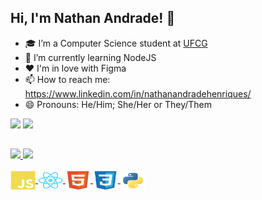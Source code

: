 ## Hi, I'm Nathan Andrade! 🦊

- 🎓 I’m a Computer Science student at <a href="https://portal.ufcg.edu.br/">UFCG</a></em>
- 🌱 I’m currently learning NodeJS
- ❤ I'm in love with Figma
- 📫 How to reach me: https://www.linkedin.com/in/nathanandradehenriques/
- 😄 Pronouns: He/Him; She/Her or They/Them 
  
<div align="left"> 
  <a href="mailto:nathan.henriques@ccc.ufcg.edu.br"><img src="https://img.shields.io/badge/-Gmail-%23333?style=for-the-badge&logo=gmail&logoColor=white" target="_blank"></a>
  <a href="https://www.linkedin.com/in/nathanandradehenriques/" target="_blank"><img src="https://img.shields.io/badge/-LinkedIn-%230077B5?style=for-the-badge&logo=linkedin&logoColor=white" target="_blank"></a> 
  
</div>

##
  
  <div align="left">
  <a href="https://github.com/Nathan4Andrade">
  <img height="180em" src="https://github-readme-stats.vercel.app/api?username=Nathan4Andrade&show_icons=true&theme=maroongold&include_all_commits=true&count_private=true"/>
  <img height="180em" src="https://github-readme-stats.vercel.app/api/top-langs/?username=Nathan4Andrade&layout=compact&langs_count=7&theme=maroongold"/>
</div>

<div align="left" style="display: inline_block"><br>
  <img align="center" alt="Nathan-Js" height="30" width="40" src="https://raw.githubusercontent.com/devicons/devicon/master/icons/javascript/javascript-plain.svg">
  <img align="center" alt="Nathan-React" height="30" width="40" src="https://raw.githubusercontent.com/devicons/devicon/master/icons/react/react-original.svg">
  <img align="center" alt="Nathan-HTML" height="30" width="40" src="https://raw.githubusercontent.com/devicons/devicon/master/icons/html5/html5-original.svg">
  <img align="center" alt="Nathan-CSS" height="30" width="40" src="https://raw.githubusercontent.com/devicons/devicon/master/icons/css3/css3-original.svg">
  <img align="center" alt="Nathan-Python" height="30" width="40" src="https://raw.githubusercontent.com/devicons/devicon/master/icons/python/python-original.svg">
</div>

  ##



<!--
**Nathan4Andrade/Nathan4Andrade** is a ✨ _special_ ✨ repository because its `README.md` (this file) appears on your GitHub profile.

Here are some ideas to get you started:

- 🔭 I’m currently working on ...
- 🌱 I’m currently learning ...
- 👯 I’m looking to collaborate on ...
- 🤔 I’m looking for help with ...
- 💬 Ask me about ...
- 📫 How to reach me: ...
- 😄 Pronouns: ...
- ⚡ Fun fact: ...
-->

